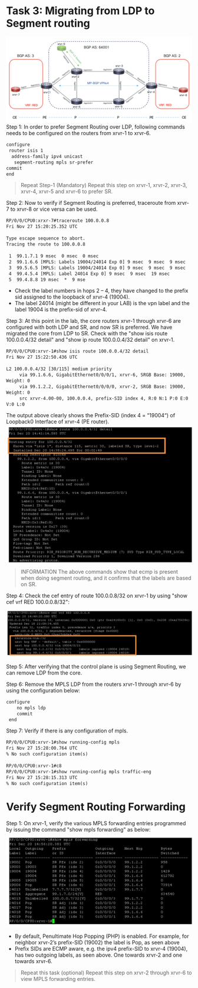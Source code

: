 # Task 3: Migrating from LDP to Segment routing
<img src="/images/SRTE%20Lab.png" width="1200">
Step 1:
In order to prefer Segment Routing over LDP, following commands needs to be configured on the routers from xrvr-1 to xrvr-6.

```
configure
 router isis 1
  address-family ipv4 unicast
   segment-routing mpls sr-prefer
commit
end
```

> Repeat Step-1 (Mandatory)
> Repeat this step on xrvr-1, xrvr-2, xrvr-3, xrvr-4, xrvr-5 and xrvr-6 to prefer SR.

Step 2:
Now to verify if Segment Routing is preferred, traceroute from xrvr-7 to xrvr-8 or vice versa can be used.
```
RP/0/0/CPU0:xrxr-7#traceroute 100.0.0.8
Fri Nov 27 15:20:25.352 UTC

Type escape sequence to abort.
Tracing the route to 100.0.0.8

 1  99.1.7.1 9 msec  0 msec  0 msec
 2  99.1.6.6 [MPLS: Labels 19004/24014 Exp 0] 9 msec  9 msec  9 msec
 3  99.5.6.5 [MPLS: Labels 19004/24014 Exp 0] 9 msec  9 msec  9 msec
 4  99.4.5.4 [MPLS: Label 24014 Exp 0] 9 msec  9 msec  19 msec
 5  99.4.8.8 19 msec  *  9 mse
```

* Check the label numbers in hops 2 – 4, they have changed to the prefix sid assigned to the loopback of xrvr-4 (19004).
* The label 24014 (might be different in your LAB) is the vpn label and the label 19004 is the prefix-sid of xrvr-4.


Step 3:
At this point in the lab, the core routers xrvr-1 through xrvr-6 are configured with both LDP and SR, and now SR is preferred. We have migrated the core from LDP to SR. Check with the "show isis route 100.0.0.4/32 detail" and "show ip route 100.0.0.4/32 detail" on xrvr-1.

```
RP/0/0/CPU0:xrvr-1#show isis route 100.0.0.4/32 detail
Fri Nov 27 15:22:50.436 UTC

L2 100.0.0.4/32 [30/115] medium priority
     via 99.1.6.6, GigabitEthernet0/0/0/1, xrvr-6, SRGB Base: 19000, Weight: 0
     via 99.1.2.2, GigabitEthernet0/0/0/0, xrvr-2, SRGB Base: 19000, Weight: 0
     src xrvr-4.00-00, 100.0.0.4, prefix-SID index 4, R:0 N:1 P:0 E:0 V:0 L:0
```
The output above clearly shows the Prefix-SID (index 4 = “19004“) of Loopback0 Interface of xrvr-4 (PE router).
<img src="../images/t3s3.png">

> INFORMATION
> The above commands show that ecmp is present when doing segment routing, and it confirms that the labels are based on SR.

Step 4:
Check the cef entry of route 100.0.0.8/32 on xrvr-1 by using "show cef vrf RED 100.0.0.8/32":

<img src="../images/t3s4.png">

Step 5:
After verifying that the control plane is using Segment Routing, we can remove LDP from the core.

Step 6:
Remove the MPLS LDP from the routers xrvr-1 through xrvr-6 by using the configuration below:

```
configure
	no mpls ldp
 	commit
 end
```

Step 7:
Verify if there is any configuration of mpls.

```
RP/0/0/CPU0:xrvr-1#show running-config mpls
Fri Nov 27 15:28:00.764 UTC
% No such configuration item(s)

RP/0/0/CPU0:xrvr-1#c8
RP/0/0/CPU0:xrvr-1#show running-config mpls traffic-eng
Fri Nov 27 15:28:15.313 UTC
% No such configuration item(s)
```

# Verify Segment Routing Forwarding
Step 1:
On xrvr-1, verify the various MPLS forwarding entries programmed by issuing the command "show mpls forwarding" as below:

<img src="../images/t3s8.png">

* By default, Penultimate Hop Popping (PHP) is enabled. For example, for neighbor xrvr-2’s prefix-SID (19002) the label is Pop, as seen above
* Prefix SIDs are ECMP aware, e.g. the ipv4 prefix-SID to xrvr-4 (19004), has two outgoing labels, as seen above. One towards xrvr-2 and one towards xrvr-6.
  
> Repeat this task (optional)
> Repeat this step on xrvr-2 through xrvr-6 to view MPLS forwarding entries.
